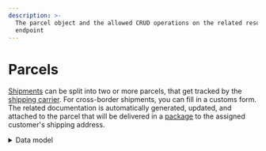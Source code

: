 ```yaml
---
description: >-
  The parcel object and the allowed CRUD operations on the related resource
  endpoint
---
```


# Parcels

[Shipments](../shipments/) can be split into two or more parcels, that get tracked by the [shipping carrier](../carrier\_accounts/). For cross-border shipments, you can fill in a customs form. The related documentation is automatically generated, updated, and attached to the parcel that will be delivered in a [package](../packages/) to the assigned customer's shipping address.

<details>

<summary>Data model</summary>

Check the related [ER diagram](https://commercelayer.io/docs/data-model/parcels-and-packages) and explore the flowchart that illustrates how the parcel resource relates to the other API entities.

</details>
